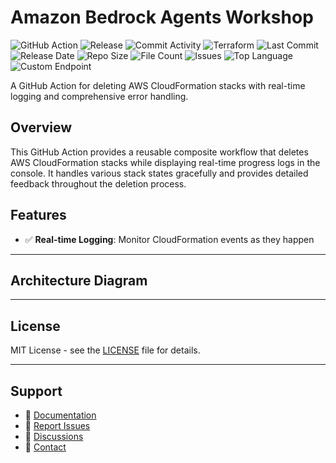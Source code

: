 # Amazon Bedrock Agents Workshop

![GitHub Action](https://img.shields.io/badge/GitHub-Action-blue?logo=github)&nbsp;![Release](https://github.com/subhamay-bhattacharyya/1707-bedrock-agent-tf/actions/workflows/release.yaml/badge.svg)&nbsp;![Commit Activity](https://img.shields.io/github/commit-activity/t/subhamay-bhattacharyya/1707-bedrock-agent-tf)&nbsp;![Terraform](https://img.shields.io/badge/AWS-Terraform-orange?logo=amazonaws)&nbsp;![Last Commit](https://img.shields.io/github/last-commit/subhamay-bhattacharyya/1707-bedrock-agent-tf)&nbsp;![Release Date](https://img.shields.io/github/release-date/subhamay-bhattacharyya/1707-bedrock-agent-tf)&nbsp;![Repo Size](https://img.shields.io/github/repo-size/subhamay-bhattacharyya/1707-bedrock-agent-tf)&nbsp;![File Count](https://img.shields.io/github/directory-file-count/subhamay-bhattacharyya/1707-bedrock-agent-tf)&nbsp;![Issues](https://img.shields.io/github/issues/subhamay-bhattacharyya/1707-bedrock-agent-tf)&nbsp;![Top Language](https://img.shields.io/github/languages/top/subhamay-bhattacharyya/1707-bedrock-agent-tf)&nbsp;![Custom Endpoint](https://img.shields.io/endpoint?url=https://gist.githubusercontent.com/bsubhamay/91eee1be6c4ae77ebec33462bfdf669b/raw/1707-bedrock-agent-tf.json?)


A GitHub Action for deleting AWS CloudFormation stacks with real-time logging and comprehensive error handling.

## Overview

This GitHub Action provides a reusable composite workflow that deletes AWS CloudFormation stacks while displaying real-time progress logs in the console. It handles various stack states gracefully and provides detailed feedback throughout the deletion process.

## Features

- ✅ **Real-time Logging**: Monitor CloudFormation events as they happen

---

## Architecture Diagram


---

## License

MIT License - see the [LICENSE](LICENSE) file for details.

---

## Support

- 📖 [Documentation](https://github.com/subhamay-bhattacharyya/1707-bedrock-agent-tf/wiki)
- 🐛 [Report Issues](https://github.com/subhamay-bhattacharyya/1707-bedrock-agent-tf/issues)
- 💬 [Discussions](https://github.com/subhamay-bhattacharyya/1707-bedrock-agent-tf/discussions)
- 📧 [Contact](mailto:support@subhamay.aws@gmail.com)